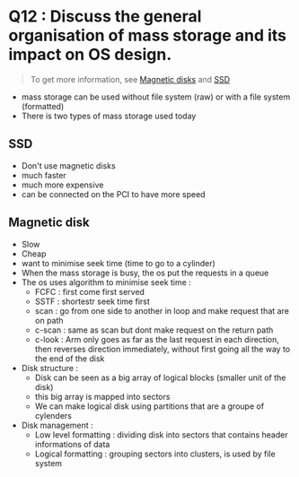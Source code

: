 # Q12 : Discuss the general organisation of mass storage and its impact on OS design.

> To get more information, see [Magnetic disks](../Notion/Magnetic%20disks.md) and [SSD](../Notion/SSD.md)

- mass storage can be used without file system (raw) or with a file system (formatted)
- There is two types of mass storage used today

## SSD

- Don't use magnetic disks
- much faster
- much more expensive
- can be connected on the PCI to have more speed

## Magnetic disk

- Slow
- Cheap
- want to minimise seek time (time to go to a cylinder)
- When the mass storage is busy, the os put the requests in a queue
- The os uses algorithm to minimise seek time :
	- FCFC : first come first served
	- SSTF : shortestr seek time first
	- scan : go from one side to another in loop and make request that are on path
	- c-scan : same as scan but dont make request on the return path
	- c-look : Arm only goes as far as the last request in each direction, then reverses direction immediately, without first going all the way to the end of the disk
- Disk structure :
	- Disk can be seen as a big array of logical blocks (smaller unit of the disk)
	- this big array is mapped into sectors
	- We can make logical disk using partitions that are a groupe of cylenders
- Disk management :
	- Low level formatting : dividing disk into sectors that contains header informations of data
	- Logical formatting : grouping sectors into clusters, is used by file system